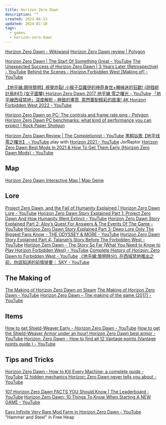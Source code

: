 ```yaml
---
title: Horizon Zero Dawn
description: ""
created: 2023-06-13
updated: 2024-01-10
tags:
  - games
  - horizon-zero-dawn
---
```


[Horizon Zero Dawn - Wikiwand](https://www.wikiwand.com/en/Horizon_Zero_Dawn)
[Horizon Zero Dawn review | Polygon](https://www.polygon.com/2017/2/20/14576092/horizon-zero-dawn-review-ps4-playstation-4-sony-guerrilla-games)

[Horizon Zero Dawn | The Start Of Something Great - YouTube](https://www.youtube.com/watch?v=y8zOE3ABa7s)
[The Unexpected Success of Horizon Zero Dawn | 3 Years Later (Retrospective) - YouTube](https://www.youtube.com/watch?v=y8iLmKBlvUE)
[Behind the Scenes - Horizon Forbidden West [Making of] - YouTube](https://www.youtube.com/watch?v=7wJBpzSZiLM)

[【地平線:期待黎明】視覺炸裂! 小猴子亞蘿伊的神奇身世+機械迷的狂歡! (遊戲統計局#41) (女子圖鑒) Horizon Zero Dawn 2017 地平線 零之曙光 - YouTube](https://www.youtube.com/watch?v=_pzep0SMzI4)
[「地平線西域禁地」深度解析 - 極致的畫質, 當然要配精彩的故事! 4K Horizon Forbidden West 2022 - YouTube](https://www.youtube.com/watch?v=QHZodQ6LrVU)

[Horizon Zero Dawn on PC: The controls and frame rate sing - Polygon](https://www.polygon.com/platform/amp/2020/8/5/21355602/horizon-zero-dawn-pc-controls-graphics-hunting)
[Horizon Zero Dawn PC benchmarks: what kind of performance you can expect | Rock Paper Shotgun](https://www.rockpapershotgun.com/horizon-zero-dawn-pc-benchmarks-performance)

[Horizon Zero Dawn Review | The Completionist - YouTube](https://www.youtube.com/watch?v=YnsNWqctDe4)
[黑桐谷歌【地平线 零之曙光】 - YouTube](https://www.youtube.com/playlist?list=PL7PA3hyhaHFLdNdK9AIreo07NoONbpvnJ) play with
[Horizon 2021 - YouTube](https://www.youtube.com/playlist?list=PL55clecAtEmynbZEHGFQvcCClgZaP0yhk) JorRaptor
[Horizon Zero Dawn Best Mods In 2021 & How To Get Them Early (Horizon Zero Dawn Mods) - YouTube](https://www.youtube.com/watch?v=PQ06b6Ifmh8)

## Map

[Horizon Zero Dawn Interactive Map | Map Genie](https://mapgenie.io/horizon-zero-dawn)

## Lore

[Project Zero Dawn, and the Fall of Humanity Explained | Horizon Zero Dawn Lore - YouTube](https://www.youtube.com/watch?v=WlDRAmTmhlc)
[Horizon Zero Dawn Story Explained Part 1: Project Zero Dawn And How Humanity Went Extinct - YouTube](https://www.youtube.com/watch?v=VPgD3zl7ChE)
[Horizon Zero Dawn Story Explained Part 2: Aloy’s Quest For Answers & The Events Of The Game - YouTube](https://www.youtube.com/watch?v=yQmWpm01DOc)
[Horizon Zero Dawn Story Explained Part 3: Deep Lore Only The Biggest Fans Know - THE ODYSSEY & MORE - YouTube](https://www.youtube.com/watch?v=vLUYLwTedOI)
[Horizon Zero Dawn Story Explained Part 4: Talanah’s Story Before The Forbidden West - YouTube](https://www.youtube.com/watch?v=TvYKnx6vyUk)
[Horizon Zero Dawn - The Story So Far (What You Need to Know to Play Horizon Forbidden West) - YouTube](https://www.youtube.com/watch?v=rmx0uL-CXkI)
[Complete History of Horizon: Zero Dawn to Forbidden West - YouTube](https://www.youtube.com/watch?v=wZreAuJwMZ8)
[《地平線:黎明時分》在西域禁地推出之前，你該知道的前情提要｜ SKY - YouTube](https://www.youtube.com/watch?v=LwmU4Zhc_q8)

## The Making of

[The Making of Horizon Zero Dawn on Steam](https://store.steampowered.com/app/804410/The_Making_of_Horizon_Zero_Dawn/)
[The Making of Horizon Zero Dawn - YouTube](https://www.youtube.com/watch?v=h9tLcD1r-6w)
[Horizon Zero Dawn – The making of the game (2017) - YouTube](https://www.youtube.com/watch?v=A0eaGRcdwpo)

## Items

[How to get Shield-Weaver Early - Horizon Zero Dawn - YouTube](https://www.youtube.com/watch?v=4eocXnyNsJM)
[How to get the Shield-Weaver Armor under an hour! Horizon Zero Dawn best armor - YouTube](https://www.youtube.com/watch?v=Ws_-wUVvRvI)
[Horizon: Zero Dawn - How to find all 12 Vantage points (Vantage points guide ) - YouTube](https://www.youtube.com/watch?v=KS9eDf1KnpM)

## Tips and Tricks

[Horizon Zero Dawn - How to Kill Every Machine; a complete guide - YouTube](https://www.youtube.com/watch?v=PBfN65mw0Kc)
[12 hidden mechanics Horizon: Zero Dawn never tells you about - YouTube](https://www.youtube.com/watch?v=T_IP2qLyWP0)

[107 Horizon Zero Dawn FACTS YOU Should Know | The Leaderboard - YouTube](https://www.youtube.com/watch?v=20qRBtpW11U)
[Horizon Zero Dawn: 10 Things To Know When Starting A NEW GAME - YouTube](https://www.youtube.com/watch?v=JcPOYRpRXEA)

[Easy Infinite Very Rare Mod Farm in Horizon Zero Dawn - YouTube](https://www.youtube.com/watch?v=OglqM86t2Lc) "Hammer and Steel" in Free Heap
